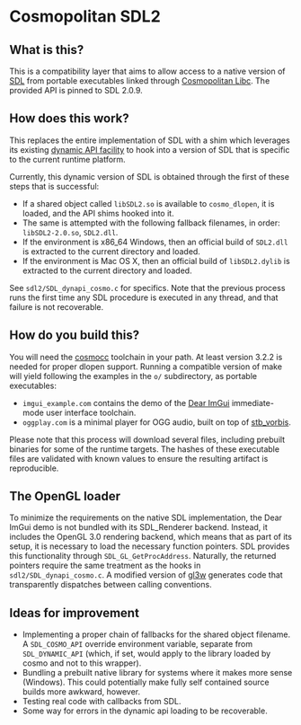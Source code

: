 # Cosmopolitan SDL2

## What is this?
This is a compatibility layer that aims to allow access to a native version of
[SDL](https://libsdl.org/) from portable executables linked through
[Cosmopolitan Libc](http://justine.lol/cosmopolitan/). The provided API is pinned
to SDL 2.0.9.

## How does this work?
This replaces the entire implementation of SDL with a shim which leverages its
existing [dynamic API facility](https://wiki.libsdl.org/SDL2/README/dynapi) to
hook into a version of SDL that is specific to the current runtime platform.

Currently, this dynamic version of SDL is obtained through the first of these steps that is successful:
- If a shared object called `libSDL2.so` is available to
  `cosmo_dlopen`, it is loaded, and the API shims hooked into it.
- The same is attempted with the following fallback filenames, in order: `libSDL2-2.0.so`, `SDL2.dll`.
- If the environment is x86\_64 Windows, then an official build of `SDL2.dll` is
  extracted to the current directory and loaded.
- If the environment is Mac OS X, then an official build of `libSDL2.dylib` is
  extracted to the current directory and loaded.

See `sdl2/SDL_dynapi_cosmo.c` for specifics. Note that the previous process runs
the first time any SDL procedure is executed in any thread, and that failure is not
recoverable.

## How do you build this?
You will need the [cosmocc](https://github.com/jart/cosmopolitan/blob/master/tool/cosmocc/README.md)
toolchain in your path. At least version 3.2.2 is needed for proper dlopen support.
Running a compatible version of make will yield following the examples in the `o/` subdirectory, as
portable executables:
- `imgui_example.com` contains the demo of the [Dear ImGui](https://github.com/ocornut/imgui)
  immediate-mode user interface toolchain.
- `oggplay.com` is a minimal player for OGG audio, built on top of [stb\_vorbis](https://github.com/nothings/stb).

Please note that this process will download several files, including prebuilt binaries for some of the
runtime targets. The hashes of these executable files are validated with known values to ensure the
resulting artifact is reproducible.

## The OpenGL loader
To minimize the requirements on the native SDL implementation, the Dear ImGui demo is not bundled with its
SDL\_Renderer backend. Instead, it includes the OpenGL 3.0 rendering backend, which means that as part of its
setup, it is necessary to load the necessary function pointers. SDL provides this functionality through
`SDL_GL_GetProcAddress`. Naturally, the returned pointers require the same treatment as the hooks in
`sdl2/SDL_dynapi_cosmo.c`. A modified version of [gl3w](https://github.com/skaslev/gl3w) generates code that
transparently dispatches between calling conventions.

## Ideas for improvement
- Implementing a proper chain of fallbacks for the shared object filename. A `SDL_COSMO_API`
  override environment variable, separate from `SDL_DYNAMIC_API` (which, if set,
  would apply to the library loaded by cosmo and not to this wrapper).
- Bundling a prebuilt native library for systems where it makes more sense (Windows).
  This could potentially make fully self contained source builds more awkward, however.
- Testing real code with callbacks from SDL.
- Some way for errors in the dynamic api loading to be recoverable.
